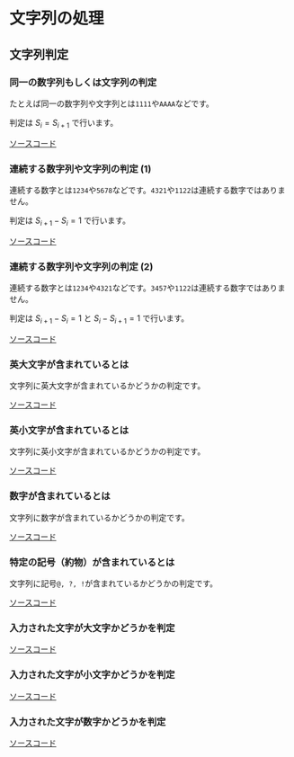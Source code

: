 # 文字列の処理

## 文字列判定

### 同一の数字列もしくは文字列の判定

たとえば同一の数字列や文字列とは```1111```や```AAAA```などです。

判定は $S_{i} = S_{i + 1}$ で行います。

[ソースコード](https://github.com/ShingoHosoda/console-app-cpp/blob/main/app/letter/processing/isEqualsLetter.cpp)

### 連続する数字列や文字列の判定 $(1)$

連続する数字とは```1234```や```5678```などです。```4321```や```1122```は連続する数字ではありません。

判定は $S_{i + 1} - S_{i} = 1$ で行います。

[ソースコード](https://github.com/ShingoHosoda/console-app-cpp/blob/main/app/letter/processing/isSequenceLetter1.cpp)

### 連続する数字列や文字列の判定 $(2)$

連続する数字とは```1234```や```4321```などです。```3457```や```1122```は連続する数字ではありません。

判定は $S_{i + 1} - S_{i} = 1$ と $S_{i} - S_{i + 1} = 1$ で行います。

[ソースコード](https://github.com/ShingoHosoda/console-app-cpp/blob/main/app/letter/processing/isSequenceLetter2.cpp)

### 英大文字が含まれているとは

文字列に英大文字が含まれているかどうかの判定です。

[ソースコード](https://github.com/ShingoHosoda/console-app-cpp/blob/main/app/letter/processing/isContainUpperCase.cpp)

### 英小文字が含まれているとは

文字列に英小文字が含まれているかどうかの判定です。

[ソースコード](https://github.com/ShingoHosoda/console-app-cpp/blob/main/app/letter/processing/isContainLowerCase.cpp)

### 数字が含まれているとは

文字列に数字が含まれているかどうかの判定です。

[ソースコード](https://github.com/ShingoHosoda/console-app-cpp/blob/main/app/letter/processing/isContainNumber.cpp)

### 特定の記号（約物）が含まれているとは

文字列に記号```@, ?, !```が含まれているかどうかの判定です。

[ソースコード](https://github.com/ShingoHosoda/console-app-cpp/blob/main/app/letter/processing/isContainSymbol.cpp)

### 入力された文字が大文字かどうかを判定

[ソースコード](https://github.com/ShingoHosoda/console-app-cpp/blob/main/app/letter/processing/isUpperCase.cpp)

### 入力された文字が小文字かどうかを判定

[ソースコード](https://github.com/ShingoHosoda/console-app-cpp/blob/main/app/letter/processing/isLowerCase.cpp)

### 入力された文字が数字かどうかを判定

[ソースコード](https://github.com/ShingoHosoda/console-app-cpp/blob/main/app/letter/processing/isNumber.cpp)
